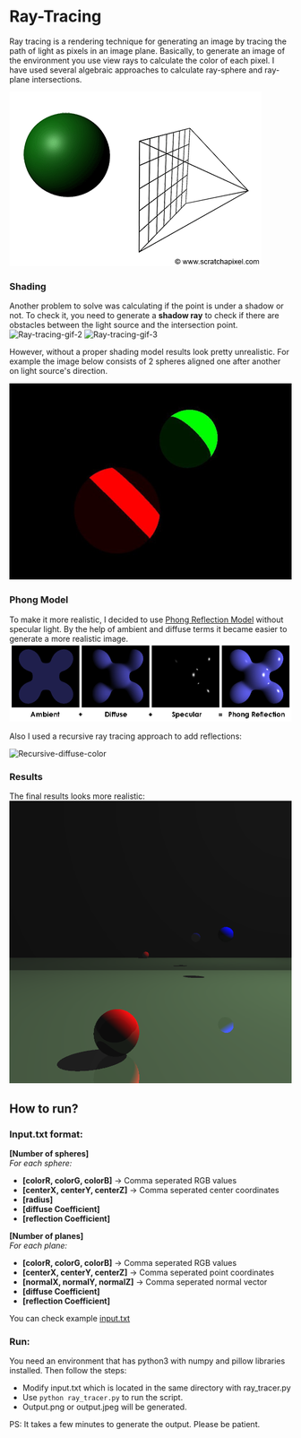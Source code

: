 # Ray-Tracing
Ray tracing is a rendering technique for generating an image by tracing the path of light as pixels in an image plane. Basically, to generate an image of the environment you use view rays to calculate the color of each pixel. I have used several algebraic approaches to calculate ray-sphere and ray-plane intersections.

![Ray-tracing-gif](https://github.com/safakozdek/Ray-Tracing/blob/master/some%20results/gif-1.gif)

### Shading
Another problem to solve was calculating if the point is under a shadow or not. To check it, you need to generate a **shadow ray** to check if there are obstacles between the light source and the intersection point. 
![Ray-tracing-gif-2](https://www.scratchapixel.com/images/upload/introduction-to-ray-tracing/lightingnoshadow.gif)
![Ray-tracing-gif-3](https://www.scratchapixel.com/images/upload/introduction-to-ray-tracing/lightingshadow.gif)


However, without a proper shading model results look pretty unrealistic. For example the image below consists of 2 spheres aligned one after another on light source's direction. 

![A-bad-example](https://github.com/safakozdek/Ray-Tracing/blob/master/some%20results/image_without_phong_shading.jpg)


### Phong Model
To make it more realistic, I decided to use [Phong Reflection Model](https://en.wikipedia.org/wiki/Phong_reflection_model) without specular light. By the help of ambient and diffuse terms it became easier to generate a more realistic image.
![Phong-Model](https://github.com/safakozdek/Ray-Tracing/blob/master/some%20results/Phong_components_version_4_wikipedia.png)



Also I used a recursive ray tracing approach to add reflections:

![Recursive-diffuse-color](https://www.scratchapixel.com/images/upload/ray-tracing-refresher/rt-reflection2.gif)


### Results
The final results looks more realistic: 
![Result](https://github.com/safakozdek/Ray-Tracing/blob/master/some%20results/output1.png)

## How to run?

### Input.txt format:
**[Number of spheres]** \
*For each sphere:*
* **[colorR, colorG, colorB]** → Comma seperated RGB values 
* **[centerX, centerY, centerZ]** → Comma seperated center coordinates 
* **[radius]** 
* **[diffuse Coefficient]** 
* **[reflection Coefficient]** 

**[Number of planes]**\
*For each plane:*
* **[colorR, colorG, colorB]** → Comma seperated RGB values
* **[centerX, centerY, centerZ]** → Comma seperated point coordinates 
* **[normalX, normalY, normalZ]** → Comma seperated normal vector 
* **[diffuse Coefficient]**
* **[reflection Coefficient]** 


You can check example [input.txt](https://github.com/safakozdek/Ray-Tracing/blob/master/input.txt)
### Run:
You need an environment that has python3 with numpy and pillow libraries installed. Then follow the steps:
* Modify input.txt which is located in the same directory with ray_tracer.py
* Use `python ray_tracer.py` to run the script. 
* Output.png or output.jpeg will be generated.

PS: It takes a few minutes to generate the output. Please be patient.
